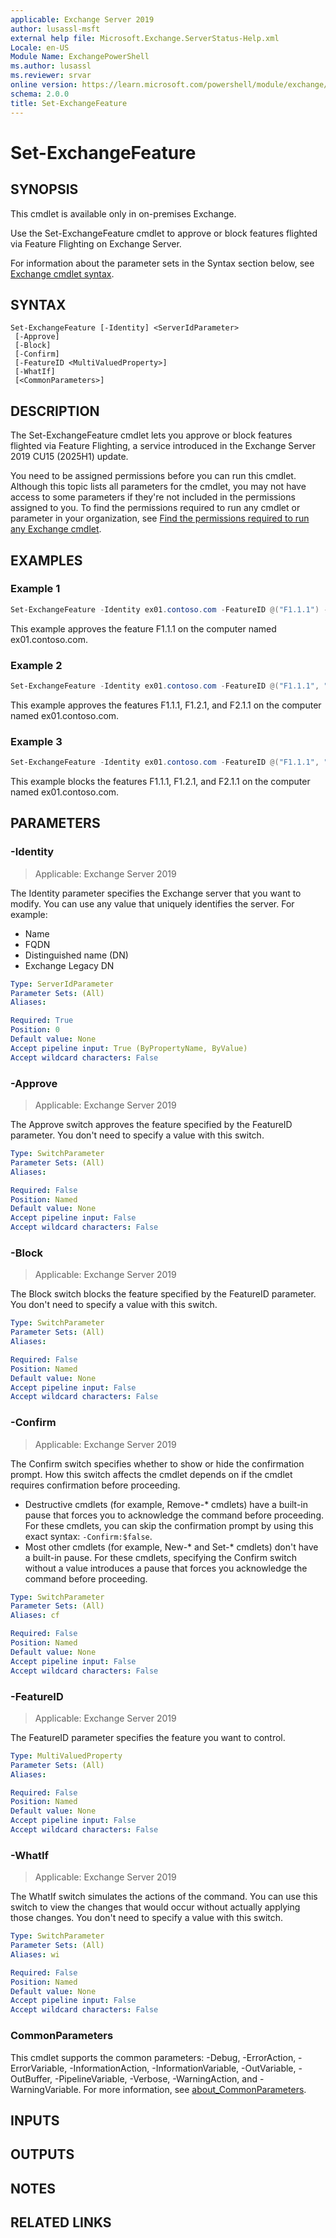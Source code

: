 ```yaml
---
applicable: Exchange Server 2019
author: lusassl-msft
external help file: Microsoft.Exchange.ServerStatus-Help.xml
Locale: en-US
Module Name: ExchangePowerShell
ms.author: lusassl
ms.reviewer: srvar
online version: https://learn.microsoft.com/powershell/module/exchange/set-exchangefeature
schema: 2.0.0
title: Set-ExchangeFeature
---
```


# Set-ExchangeFeature

## SYNOPSIS
This cmdlet is available only in on-premises Exchange.

Use the Set-ExchangeFeature cmdlet to approve or block features flighted via Feature Flighting on Exchange Server.

For information about the parameter sets in the Syntax section below, see [Exchange cmdlet syntax](https://learn.microsoft.com/powershell/exchange/exchange-cmdlet-syntax).

## SYNTAX

```
Set-ExchangeFeature [-Identity] <ServerIdParameter>
 [-Approve]
 [-Block]
 [-Confirm]
 [-FeatureID <MultiValuedProperty>]
 [-WhatIf]
 [<CommonParameters>]
```

## DESCRIPTION
The Set-ExchangeFeature cmdlet lets you approve or block features flighted via Feature Flighting, a service introduced in the Exchange Server 2019 CU15 (2025H1) update.

You need to be assigned permissions before you can run this cmdlet. Although this topic lists all parameters for the cmdlet, you may not have access to some parameters if they're not included in the permissions assigned to you. To find the permissions required to run any cmdlet or parameter in your organization, see [Find the permissions required to run any Exchange cmdlet](https://learn.microsoft.com/powershell/exchange/find-exchange-cmdlet-permissions).

## EXAMPLES

### Example 1
```powershell
Set-ExchangeFeature -Identity ex01.contoso.com -FeatureID @("F1.1.1") -Approve
```

This example approves the feature F1.1.1 on the computer named ex01.contoso.com.

### Example 2
```powershell
Set-ExchangeFeature -Identity ex01.contoso.com -FeatureID @("F1.1.1", "F1.2.1", "F2.1.1") -Approve
```

This example approves the features F1.1.1, F1.2.1, and F2.1.1 on the computer named ex01.contoso.com.

### Example 3
```powershell
Set-ExchangeFeature -Identity ex01.contoso.com -FeatureID @("F1.1.1", "F1.2.1", "F2.1.1") -Block
```

This example blocks the features F1.1.1, F1.2.1, and F2.1.1 on the computer named ex01.contoso.com.

## PARAMETERS

### -Identity

> Applicable: Exchange Server 2019

The Identity parameter specifies the Exchange server that you want to modify. You can use any value that uniquely identifies the server. For example:

- Name
- FQDN
- Distinguished name (DN)
- Exchange Legacy DN

```yaml
Type: ServerIdParameter
Parameter Sets: (All)
Aliases:

Required: True
Position: 0
Default value: None
Accept pipeline input: True (ByPropertyName, ByValue)
Accept wildcard characters: False
```

### -Approve

> Applicable: Exchange Server 2019

The Approve switch approves the feature specified by the FeatureID parameter. You don't need to specify a value with this switch.

```yaml
Type: SwitchParameter
Parameter Sets: (All)
Aliases:

Required: False
Position: Named
Default value: None
Accept pipeline input: False
Accept wildcard characters: False
```

### -Block

> Applicable: Exchange Server 2019

The Block switch blocks the feature specified by the FeatureID parameter. You don't need to specify a value with this switch.

```yaml
Type: SwitchParameter
Parameter Sets: (All)
Aliases:

Required: False
Position: Named
Default value: None
Accept pipeline input: False
Accept wildcard characters: False
```

### -Confirm

> Applicable: Exchange Server 2019

The Confirm switch specifies whether to show or hide the confirmation prompt. How this switch affects the cmdlet depends on if the cmdlet requires confirmation before proceeding.

- Destructive cmdlets (for example, Remove-\* cmdlets) have a built-in pause that forces you to acknowledge the command before proceeding. For these cmdlets, you can skip the confirmation prompt by using this exact syntax: `-Confirm:$false`.
- Most other cmdlets (for example, New-\* and Set-\* cmdlets) don't have a built-in pause. For these cmdlets, specifying the Confirm switch without a value introduces a pause that forces you acknowledge the command before proceeding.

```yaml
Type: SwitchParameter
Parameter Sets: (All)
Aliases: cf

Required: False
Position: Named
Default value: None
Accept pipeline input: False
Accept wildcard characters: False
```

### -FeatureID

> Applicable: Exchange Server 2019

The FeatureID parameter specifies the feature you want to control.

```yaml
Type: MultiValuedProperty
Parameter Sets: (All)
Aliases:

Required: False
Position: Named
Default value: None
Accept pipeline input: False
Accept wildcard characters: False
```

### -WhatIf

> Applicable: Exchange Server 2019

The WhatIf switch simulates the actions of the command. You can use this switch to view the changes that would occur without actually applying those changes. You don't need to specify a value with this switch.

```yaml
Type: SwitchParameter
Parameter Sets: (All)
Aliases: wi

Required: False
Position: Named
Default value: None
Accept pipeline input: False
Accept wildcard characters: False
```

### CommonParameters
This cmdlet supports the common parameters: -Debug, -ErrorAction, -ErrorVariable, -InformationAction, -InformationVariable, -OutVariable, -OutBuffer, -PipelineVariable, -Verbose, -WarningAction, and -WarningVariable. For more information, see [about_CommonParameters](https://go.microsoft.com/fwlink/p/?LinkID=113216).

## INPUTS

## OUTPUTS

## NOTES

## RELATED LINKS
